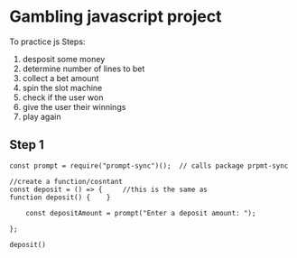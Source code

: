 # Gambling javascript project
To practice js
Steps: 
 1. desposit some money
 2. determine number of lines to bet
 3. collect a bet amount
 4. spin the slot machine
 5. check if the user won
 6. give the user their winnings
 7. play again

## Step 1

```
const prompt = require("prompt-sync")();  // calls package prpmt-sync

//create a function/cosntant
const deposit = () => {     //this is the same as                 function deposit() {    }

    const depositAmount = prompt("Enter a deposit amount: ");

};

deposit()
 
